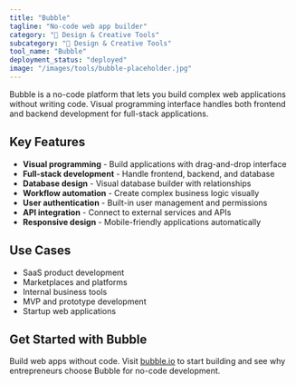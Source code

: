 ```yaml
---
title: "Bubble"
tagline: "No-code web app builder"
category: "🎨 Design & Creative Tools"
subcategory: "🎨 Design & Creative Tools"
tool_name: "Bubble"
deployment_status: "deployed"
image: "/images/tools/bubble-placeholder.jpg"
---
```

Bubble is a no-code platform that lets you build complex web applications without writing code. Visual programming interface handles both frontend and backend development for full-stack applications.

## Key Features

- **Visual programming** - Build applications with drag-and-drop interface
- **Full-stack development** - Handle frontend, backend, and database
- **Database design** - Visual database builder with relationships
- **Workflow automation** - Create complex business logic visually
- **User authentication** - Built-in user management and permissions
- **API integration** - Connect to external services and APIs
- **Responsive design** - Mobile-friendly applications automatically

## Use Cases

- SaaS product development
- Marketplaces and platforms
- Internal business tools
- MVP and prototype development
- Startup web applications

## Get Started with Bubble

Build web apps without code. Visit [bubble.io](https://bubble.io) to start building and see why entrepreneurs choose Bubble for no-code development.